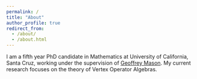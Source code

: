 ```yaml
---
permalink: /
title: "About"
author_profile: true
redirect_from: 
  - /about/
  - /about.html
---
```


I am a fifth year PhD candidate in Mathematics at University of California, Santa Cruz, working under the supervision of [Geoffrey Mason](https://www.math.ucsc.edu/people/emeriti.php?uid=gem). My current research focuses on the theory of Vertex Operator Algebras.
